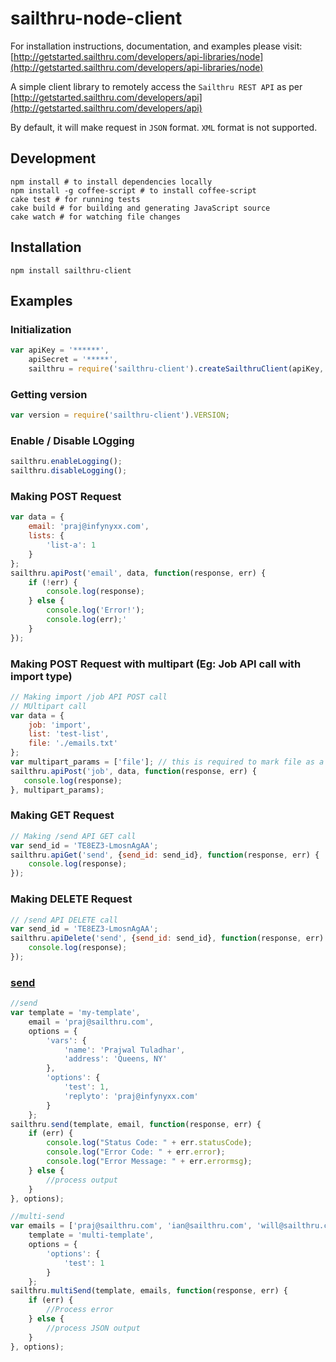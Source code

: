 sailthru-node-client
====================

For installation instructions, documentation, and examples please visit:
[http://getstarted.sailthru.com/developers/api-libraries/node](http://getstarted.sailthru.com/developers/api-libraries/node)

A simple client library to remotely access the `Sailthru REST API` as per [http://getstarted.sailthru.com/developers/api](http://getstarted.sailthru.com/developers/api)


By default, it will make request in `JSON` format. `XML` format is not supported.

Development
-----------

```
npm install # to install dependencies locally
npm install -g coffee-script # to install coffee-script
cake test # for running tests
cake build # for building and generating JavaScript source
cake watch # for watching file changes
```

Installation
------------

```
npm install sailthru-client
```

Examples
--------

### Initialization

``` js
var apiKey = '******',
    apiSecret = '*****',
    sailthru = require('sailthru-client').createSailthruClient(apiKey, apiSecret);
```

### Getting version

``` js
var version = require('sailthru-client').VERSION;
```

### Enable / Disable LOgging

``` js
sailthru.enableLogging();
sailthru.disableLogging();
```

### Making POST Request

``` js
var data = {
    email: 'praj@infynyxx.com',
    lists: {
        'list-a': 1
    }
};
sailthru.apiPost('email', data, function(response, err) {
    if (!err) {
        console.log(response);        
    } else {
        console.log('Error!');
        console.log(err);'
    }
});
```

### Making POST Request with multipart (Eg: Job API call with import type)

``` js
// Making import /job API POST call
// MUltipart call
var data = {
    job: 'import',
    list: 'test-list',
    file: './emails.txt'
};
var multipart_params = ['file']; // this is required to mark file as a multipart upload item'
sailthru.apiPost('job', data, function(response, err) {
   console.log(response);
}, multipart_params);
```


### Making GET Request
``` js
// Making /send API GET call
var send_id = 'TE8EZ3-LmosnAgAA';
sailthru.apiGet('send', {send_id: send_id}, function(response, err) {
    console.log(response);        
});
```

### Making DELETE Request
``` js
// /send API DELETE call
var send_id = 'TE8EZ3-LmosnAgAA';
sailthru.apiDelete('send', {send_id: send_id}, function(response, err) {
    console.log(response);
});
```

### [send](http://getstarted.sailthru.com/api/send)

``` js
//send
var template = 'my-template',
    email = 'praj@sailthru.com',
    options = {
        'vars': {
            'name': 'Prajwal Tuladhar',
            'address': 'Queens, NY'
        },
        'options': {
            'test': 1,
            'replyto': 'praj@infynyxx.com'
        }
    };
sailthru.send(template, email, function(response, err) {
    if (err) {
        console.log("Status Code: " + err.statusCode);
        console.log("Error Code: " + err.error);
        console.log("Error Message: " + err.errormsg);
    } else {
        //process output
    }
}, options);

//multi-send
var emails = ['praj@sailthru.com', 'ian@sailthru.com', 'will@sailthru.com'],
    template = 'multi-template',
    options = {
        'options': {
            'test': 1
        }
    };
sailthru.multiSend(template, emails, function(response, err) {
    if (err) {
        //Process error
    } else {
        //process JSON output
    }
}, options);
```

